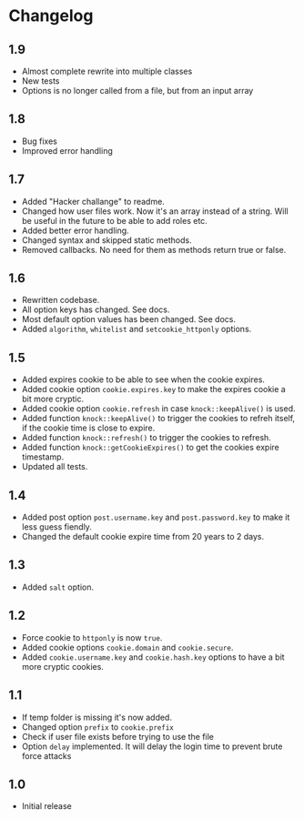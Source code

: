 # Changelog

## 1.9

- Almost complete rewrite into multiple classes
- New tests
- Options is no longer called from a file, but from an input array

## 1.8

- Bug fixes
- Improved error handling

## 1.7

- Added "Hacker challange" to readme.
- Changed how user files work. Now it's an array instead of a string. Will be useful in the future to be able to add roles etc.
- Added better error handling.
- Changed syntax and skipped static methods.
- Removed callbacks. No need for them as methods return true or false.

## 1.6

- Rewritten codebase.
- All option keys has changed. See docs.
- Most default option values has been changed. See docs.
- Added `algorithm`, `whitelist` and `setcookie_httponly` options.

## 1.5

- Added expires cookie to be able to see when the cookie expires.
- Added cookie option `cookie.expires.key` to make the expires cookie a bit more cryptic.
- Added cookie option `cookie.refresh` in case `knock::keepAlive()` is used.
- Added function `knock::keepAlive()` to trigger the cookies to refreh itself, if the cookie time is close to expire.
- Added function `knock::refresh()` to trigger the cookies to refresh.
- Added function `knock::getCookieExpires()` to get the cookies expire timestamp.
- Updated all tests.

## 1.4

- Added post option `post.username.key` and `post.password.key` to make it less guess fiendly.
- Changed the default cookie expire time from 20 years to 2 days.

## 1.3

- Added `salt` option.

## 1.2

- Force cookie to `httponly` is now `true`.
- Added cookie options `cookie.domain` and `cookie.secure`.
- Added `cookie.username.key` and `cookie.hash.key` options to have a bit more cryptic cookies.

## 1.1

- If temp folder is missing it's now added.
- Changed option `prefix` to `cookie.prefix`
- Check if user file exists before trying to use the file
- Option `delay` implemented. It will delay the login time to prevent brute force attacks

## 1.0

- Initial release